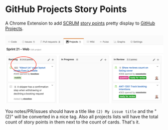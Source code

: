 # GitHub Projects Story Points

A Chrome Extension to add [SCRUM](https://en.wikipedia.org/wiki/Scrum_(software_development))
[story points](https://en.wikipedia.org/wiki/Planning_poker) pretty display to
[GitHub Projects](https://help.github.com/articles/about-projects/).

![Example screenshot](./screenshot.png)

You notes/PR/issues should have a title like `(2) My issue title` and the "(2)"
will be converted in a nice tag. Also all projects lists will have the total count
of story points in them next to the count of cards. That's it.

